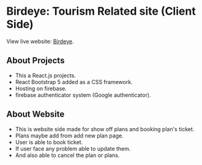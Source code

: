 # Birdeye: Tourism Related site (Client Side)

View live website: [Birdeye](https://tourism-client.web.app/).

## About Projects
- This a React.js projects.
- React Bootstrap 5 added as a CSS framework.
- Hosting on firebase.
- firebase authenticator system (Google authenticator).

## About Website
- This is website side made for show off plans and booking plan's ticket.
- Plans maybe add from add new plan page.
- User is able to book ticket.
- If user face any problem able to update them.
- And also able to cancel the plan or plans.
